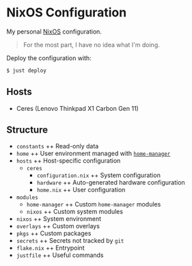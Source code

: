 # NixOS Configuration

My personal [NixOS](https://nixos.org/) configuration.

> For the most part, I have no idea what I'm doing.

Deploy the configuration with:
```sh
$ just deploy 
```

## Hosts

- Ceres (Lenovo Thinkpad X1 Carbon Gen 11)

## Structure

- `constants` ++ Read-only data
- `home` ++ User environment managed with [`home-manager`](https://github.com/nix-community/home-manager)
- `hosts` ++ Host-specific configuration
  - `ceres`
    - `configuration.nix` ++ System configuration
    - `hardware` ++ Auto-generated hardware configuration
    - `home.nix` ++ User configuration
- `modules`
  - `home-manager` ++ Custom `home-manager` modules
  - `nixos` ++ Custom system modules 
- `nixos` ++ System environment
- `overlays` ++ Custom overlays
- `pkgs` ++ Custom packages
- `secrets` ++ Secrets not tracked by `git`
- `flake.nix` ++ Entrypoint
- `justfile` ++ Useful commands
